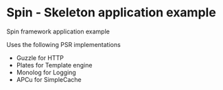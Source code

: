 # Spin - Skeleton application example

Spin framework application example

Uses the following PSR implementations

* Guzzle for HTTP
* Plates for Template engine
* Monolog for Logging
* APCu for SimpleCache
